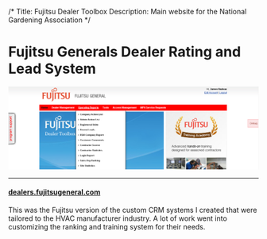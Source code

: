 /*
Title: Fujitsu Dealer Toolbox
Description: Main website for the National Gardening Association
*/

# Fujitsu Generals Dealer Rating and Lead System

<div>
	<img class="img-responsive img-rounded" src="/files/fujitsugeneral.png" />
</div>

***

<div>
	<h4 class="content"><a href="http://dealers.fujitsugeneral.com" >dealers.fujitsugeneral.com</a></h4>
</div>

This was the Fujitsu version of the custom CRM systems I created that were
tailored to the HVAC manufacturer industry. A lot of work went into customizing 
the ranking and training system for their needs.
